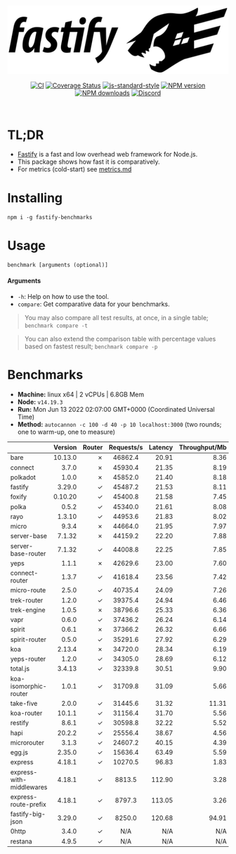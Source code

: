 <div align="center">
  <img src="https://github.com/fastify/graphics/raw/HEAD/fastify-landscape-outlined.svg" width="650" height="auto"/>
</div>

<div align="center">

[![CI](https://github.com/fastify/fastify/workflows/ci/badge.svg)](https://github.com/fastify/fastify/actions/workflows/ci.yml)
[![Coverage Status](https://coveralls.io/repos/github/fastify/fastify/badge.svg?branch=master)](https://coveralls.io/github/fastify/fastify?branch=master)
[![js-standard-style](https://img.shields.io/badge/code%20style-standard-brightgreen.svg?style=flat)](http://standardjs.com/)
[![NPM version](https://img.shields.io/npm/v/fastify.svg?style=flat)](https://www.npmjs.com/package/fastify)
[![NPM downloads](https://img.shields.io/npm/dm/fastify.svg?style=flat)](https://www.npmjs.com/package/fastify) [![Discord](https://img.shields.io/discord/725613461949906985)](https://discord.gg/fastify)

</div>
<br />

# TL;DR

* [Fastify](https://github.com/fastify/fastify) is a fast and low overhead web framework for Node.js.
* This package shows how fast it is comparatively.
* For metrics (cold-start) see [metrics.md](./METRICS.md)

# Installing

```
npm i -g fastify-benchmarks
```

# Usage

```
benchmark [arguments (optional)]
```

#### Arguments

* `-h`: Help on how to use the tool.
* `compare`: Get comparative data for your benchmarks.

> You may also compare all test results, at once, in a single table; `benchmark compare -t`

> You can also extend the comparison table with percentage values based on fastest result; `benchmark compare -p`
# Benchmarks

* __Machine:__ linux x64 | 2 vCPUs | 6.8GB Mem
* __Node:__ `v14.19.3`
* __Run:__ Mon Jun 13 2022 02:07:00 GMT+0000 (Coordinated Universal Time)
* __Method:__ `autocannon -c 100 -d 40 -p 10 localhost:3000` (two rounds; one to warm-up, one to measure)

|                          | Version | Router | Requests/s | Latency | Throughput/Mb |
| :--                      | --:     | --:    | :-:        | --:     | --:           |
| bare                     | 10.13.0 | ✗      | 46862.4    | 20.91   | 8.36          |
| connect                  | 3.7.0   | ✗      | 45930.4    | 21.35   | 8.19          |
| polkadot                 | 1.0.0   | ✗      | 45852.0    | 21.40   | 8.18          |
| fastify                  | 3.29.0  | ✓      | 45487.2    | 21.53   | 8.11          |
| foxify                   | 0.10.20 | ✓      | 45400.8    | 21.58   | 7.45          |
| polka                    | 0.5.2   | ✓      | 45340.0    | 21.61   | 8.08          |
| rayo                     | 1.3.10  | ✓      | 44953.6    | 21.83   | 8.02          |
| micro                    | 9.3.4   | ✗      | 44664.0    | 21.95   | 7.97          |
| server-base              | 7.1.32  | ✗      | 44159.2    | 22.20   | 7.88          |
| server-base-router       | 7.1.32  | ✓      | 44008.8    | 22.25   | 7.85          |
| yeps                     | 1.1.1   | ✗      | 42629.6    | 23.00   | 7.60          |
| connect-router           | 1.3.7   | ✓      | 41618.4    | 23.56   | 7.42          |
| micro-route              | 2.5.0   | ✓      | 40735.4    | 24.09   | 7.26          |
| trek-router              | 1.2.0   | ✓      | 39375.4    | 24.94   | 6.46          |
| trek-engine              | 1.0.5   | ✗      | 38796.6    | 25.33   | 6.36          |
| vapr                     | 0.6.0   | ✓      | 37436.2    | 26.24   | 6.14          |
| spirit                   | 0.6.1   | ✗      | 37366.2    | 26.32   | 6.66          |
| spirit-router            | 0.5.0   | ✓      | 35291.6    | 27.92   | 6.29          |
| koa                      | 2.13.4  | ✗      | 34720.0    | 28.34   | 6.19          |
| yeps-router              | 1.2.0   | ✓      | 34305.0    | 28.69   | 6.12          |
| total.js                 | 3.4.13  | ✓      | 32339.8    | 30.51   | 9.90          |
| koa-isomorphic-router    | 1.0.1   | ✓      | 31709.8    | 31.09   | 5.66          |
| take-five                | 2.0.0   | ✓      | 31445.6    | 31.32   | 11.31         |
| koa-router               | 10.1.1  | ✓      | 31156.4    | 31.70   | 5.56          |
| restify                  | 8.6.1   | ✓      | 30598.8    | 32.22   | 5.52          |
| hapi                     | 20.2.2  | ✓      | 25556.4    | 38.67   | 4.56          |
| microrouter              | 3.1.3   | ✓      | 24607.2    | 40.15   | 4.39          |
| egg.js                   | 2.35.0  | ✓      | 15636.4    | 63.49   | 5.59          |
| express                  | 4.18.1  | ✓      | 10270.5    | 96.83   | 1.83          |
| express-with-middlewares | 4.18.1  | ✓      | 8813.5     | 112.90  | 3.28          |
| express-route-prefix     | 4.18.1  | ✓      | 8797.3     | 113.05  | 3.26          |
| fastify-big-json         | 3.29.0  | ✓      | 8250.0     | 120.68  | 94.91         |
| 0http                    | 3.4.0   | ✓      | N/A        | N/A     | N/A           |
| restana                  | 4.9.5   | ✓      | N/A        | N/A     | N/A           |
